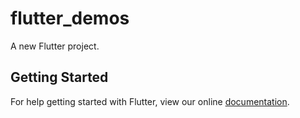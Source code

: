 # flutter_demos

A new Flutter project.

## Getting Started

For help getting started with Flutter, view our online
[documentation](https://flutter.io/).
